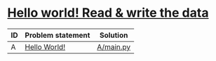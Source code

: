 # [Hello world! Read & write the data](https://www.e-olymp.com/en/contests/9508)






| ID | Problem statement                                                       | Solution               |
|----|-------------------------------------------------------------------------|------------------------|
| A  | [Hello World!](https://www.e-olymp.com/en/contests/9508/problems/83301) | [A/main.py](A/main.py) |

